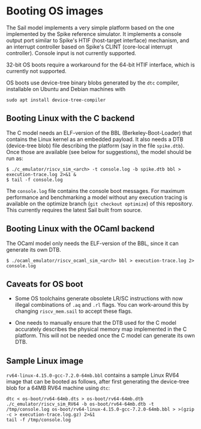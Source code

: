 Booting OS images
=================

The Sail model implements a very simple platform based on the one
implemented by the Spike reference simulator.  It implements a console
output port similar to Spike's HTIF (host-target interface) mechanism,
and an interrupt controller based on Spike's CLINT (core-local
interrupt controller).  Console input is not currently supported.

32-bit OS boots require a workaround for the 64-bit HTIF interface,
which is currently not supported.

OS boots use device-tree binary blobs generated by the `dtc` compiler,
installable on Ubuntu and Debian machines with

```
sudo apt install device-tree-compiler
```

Booting Linux with the C backend
--------------------------------

The C model needs an ELF-version of the BBL (Berkeley-Boot-Loader)
that contains the Linux kernel as an embedded payload.  It also needs
a DTB (device-tree blob) file describing the platform (say in the file
`spike.dtb`).  Once those are available (see below for suggestions),
the model should be run as:

```
$ ./c_emulator/riscv_sim_<arch> -t console.log -b spike.dtb bbl > execution-trace.log 2>&1 &
$ tail -f console.log
```
The `console.log` file contains the console boot messages. For maximum
performance and benchmarking a model without any execution tracing is
available on the optimize branch (`git checkout optimize`) of this
repository. This currently requires the latest Sail built from source.

Booting Linux with the OCaml backend
------------------------------------

The OCaml model only needs the ELF-version of the BBL, since it can generate its
own DTB.
```
$ ./ocaml_emulator/riscv_ocaml_sim_<arch> bbl > execution-trace.log 2> console.log
```

Caveats for OS boot
-------------------

- Some OS toolchains generate obsolete LR/SC instructions with now
  illegal combinations of `.aq` and `.rl` flags.  You can work-around
  this by changing `riscv_mem.sail` to accept these flags.

- One needs to manually ensure that the DTB used for the C model
  accurately describes the physical memory map implemented in the C
  platform.  This will not be needed once the C model can generate its
  own DTB.

Sample Linux image
------------------

`rv64-linux-4.15.0-gcc-7.2.0-64mb.bbl` contains a sample Linux RV64
image that can be booted as follows, after first generating the
device-tree blob for a 64MB RV64 machine using `dtc`:

```
dtc < os-boot/rv64-64mb.dts > os-boot/rv64-64mb.dtb
./c_emulator/riscv_sim_RV64 -b os-boot/rv64-64mb.dtb -t /tmp/console.log os-boot/rv64-linux-4.15.0-gcc-7.2.0-64mb.bbl > >(gzip -c > execution-trace.log.gz) 2>&1
tail -f /tmp/console.log
```
